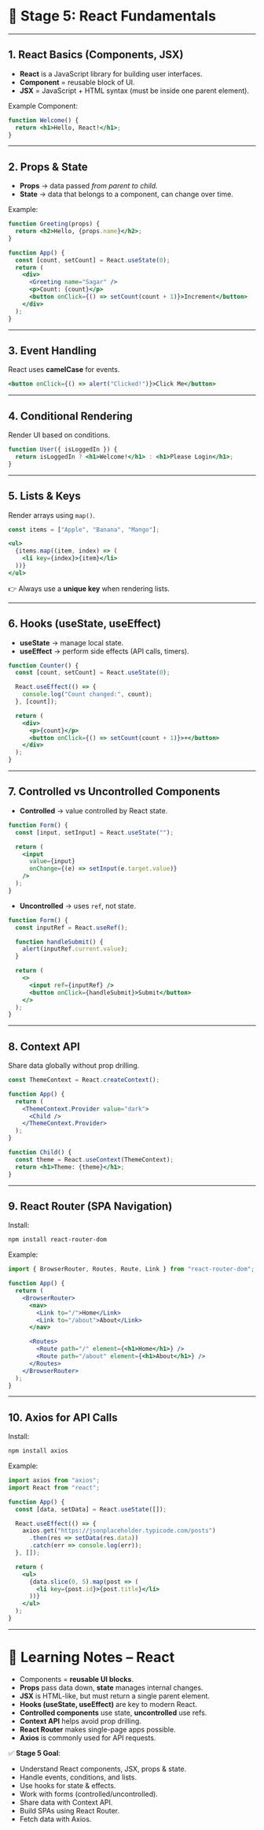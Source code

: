 # 📘 Stage 5: React Fundamentals

---

## 1. React Basics (Components, JSX)

- **React** is a JavaScript library for building user interfaces.  
- **Component** = reusable block of UI.  
- **JSX** = JavaScript + HTML syntax (must be inside one parent element).  

Example Component:
```jsx
function Welcome() {
  return <h1>Hello, React!</h1>;
}
```

---

## 2. Props & State

- **Props** → data passed *from parent to child*.  
- **State** → data that belongs to a component, can change over time.  

Example:
```jsx
function Greeting(props) {
  return <h2>Hello, {props.name}</h2>;
}

function App() {
  const [count, setCount] = React.useState(0);
  return (
    <div>
      <Greeting name="Sagar" />
      <p>Count: {count}</p>
      <button onClick={() => setCount(count + 1)}>Increment</button>
    </div>
  );
}
```

---

## 3. Event Handling

React uses **camelCase** for events.  

```jsx
<button onClick={() => alert("Clicked!")}>Click Me</button>
```

---

## 4. Conditional Rendering

Render UI based on conditions.  

```jsx
function User({ isLoggedIn }) {
  return isLoggedIn ? <h1>Welcome!</h1> : <h1>Please Login</h1>;
}
```

---

## 5. Lists & Keys

Render arrays using `map()`.  

```jsx
const items = ["Apple", "Banana", "Mango"];

<ul>
  {items.map((item, index) => (
    <li key={index}>{item}</li>
  ))}
</ul>
```

👉 Always use a **unique key** when rendering lists.

---

## 6. Hooks (useState, useEffect)

- **useState** → manage local state.  
- **useEffect** → perform side effects (API calls, timers).  

```jsx
function Counter() {
  const [count, setCount] = React.useState(0);

  React.useEffect(() => {
    console.log("Count changed:", count);
  }, [count]);

  return (
    <div>
      <p>{count}</p>
      <button onClick={() => setCount(count + 1)}>+</button>
    </div>
  );
}
```

---

## 7. Controlled vs Uncontrolled Components

- **Controlled** → value controlled by React state.  
```jsx
function Form() {
  const [input, setInput] = React.useState("");

  return (
    <input 
      value={input} 
      onChange={(e) => setInput(e.target.value)} 
    />
  );
}
```

- **Uncontrolled** → uses `ref`, not state.  
```jsx
function Form() {
  const inputRef = React.useRef();

  function handleSubmit() {
    alert(inputRef.current.value);
  }

  return (
    <>
      <input ref={inputRef} />
      <button onClick={handleSubmit}>Submit</button>
    </>
  );
}
```

---

## 8. Context API

Share data globally without prop drilling.  

```jsx
const ThemeContext = React.createContext();

function App() {
  return (
    <ThemeContext.Provider value="dark">
      <Child />
    </ThemeContext.Provider>
  );
}

function Child() {
  const theme = React.useContext(ThemeContext);
  return <h1>Theme: {theme}</h1>;
}
```

---

## 9. React Router (SPA Navigation)

Install:  
```bash
npm install react-router-dom
```

Example:
```jsx
import { BrowserRouter, Routes, Route, Link } from "react-router-dom";

function App() {
  return (
    <BrowserRouter>
      <nav>
        <Link to="/">Home</Link>
        <Link to="/about">About</Link>
      </nav>

      <Routes>
        <Route path="/" element={<h1>Home</h1>} />
        <Route path="/about" element={<h1>About</h1>} />
      </Routes>
    </BrowserRouter>
  );
}
```

---

## 10. Axios for API Calls

Install:  
```bash
npm install axios
```

Example:
```jsx
import axios from "axios";
import React from "react";

function App() {
  const [data, setData] = React.useState([]);

  React.useEffect(() => {
    axios.get("https://jsonplaceholder.typicode.com/posts")
      .then(res => setData(res.data))
      .catch(err => console.log(err));
  }, []);

  return (
    <ul>
      {data.slice(0, 5).map(post => (
        <li key={post.id}>{post.title}</li>
      ))}
    </ul>
  );
}
```

---

# 📝 Learning Notes – React

- Components = **reusable UI blocks**.  
- **Props** pass data down, **state** manages internal changes.  
- **JSX** is HTML-like, but must return a single parent element.  
- **Hooks (useState, useEffect)** are key to modern React.  
- **Controlled components** use state, **uncontrolled** use refs.  
- **Context API** helps avoid prop drilling.  
- **React Router** makes single-page apps possible.  
- **Axios** is commonly used for API requests.  

✅ **Stage 5 Goal**:  
- Understand React components, JSX, props & state.  
- Handle events, conditions, and lists.  
- Use hooks for state & effects.  
- Work with forms (controlled/uncontrolled).  
- Share data with Context API.  
- Build SPAs using React Router.  
- Fetch data with Axios.  
